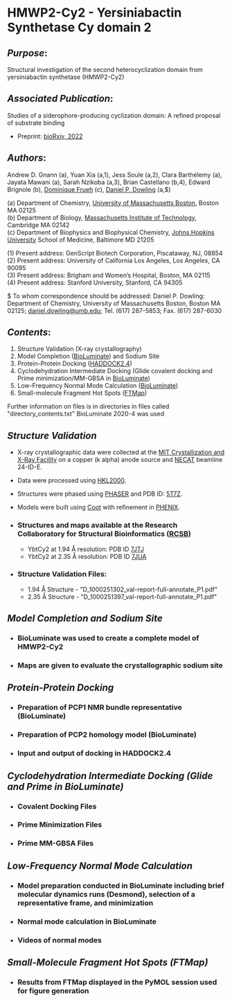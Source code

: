 **HMWP2-Cy2** - Yersiniabactin Synthetase Cy domain 2
=====================================================

*Purpose*:  
----------
Structural investigation of the second heterocyclization domain from yersiniabactin synthetase (HMWP2-Cy2)


*Associated Publication*:  
-------------------------
Studies of a siderophore-producing cyclization domain: A refined proposal of substrate binding
- Preprint: [bioRxiv, 2022]()

*Authors*:  
--------
Andrew D. Gnann (a), Yuan Xia (a,1), Jess Soule (a,2), Clara Barthélemy (a), Jayata Mawani (a), Sarah Nzikoba (a,3), Brian Castellano (b,4), Edward Brignole (b), [Dominique Frueh](https://frueh.med.jhmi.edu/) (c), [Daniel P. Dowling](http://www.dpdowlinglab.net/index.html) (a,$)

(a) Department of Chemistry, [University of Massachusetts Boston](https://www.umb.edu/), Boston MA 02125  
(b) Department of Biology, [Massachusetts Institute of Technology](https://www.mit.edu/), Cambridge MA 02142  
(c) Department of Biophysics and Biophysical Chemistry, [Johns Hopkins University](https://www.jhu.edu/) School of Medicine, Baltimore MD 21205  

(1) Present address: GenScript Biotech Corporation, Piscataway, NJ, 08854  
(2) Present address: University of California Los Angeles, Los Angeles, CA 90095  
(3) Present address: Brigham and Women’s Hospital, Boston, MA 02115  
(4) Present address: Stanford University, Stanford, CA 94305  

$ To whom correspondence should be addressed: Daniel P. Dowling: Department of Chemistry, University of Massachusetts Boston, Boston MA 02125; daniel.dowling@umb.edu; Tel. (617) 287-5853; Fax. (617) 287-6030

*Contents*:  
-----------
1. Structure Validation (X-ray crystallography)
2. Model Completion ([BioLuminate](https://www.schrodinger.com/products/bioluminate)) and Sodium Site
3. Protein-Protein Docking ([HADDOCK2.4](https://wenmr.science.uu.nl/haddock2.4/))
4. Cyclodehydration Intermediate Docking (Glide covalent docking and Prime minimization/MM-GBSA in [BioLuminate](https://www.schrodinger.com/products/bioluminate))
5. Low-Frequency Normal Mode Calculation ([BioLuminate](https://www.schrodinger.com/products/bioluminate))
6. Small-molecule Fragment Hot Spots ([FTMap](https://ftmap.bu.edu/login.php))

Further information on files is in directories in files called "directory_contents.txt"
BioLuminate 2020-4 was used


*Structure Validation*  
---------------------
- X-ray crystallographic data were collected at the [MIT Crystallization and X-Ray Facility](http://web.mit.edu/cld/facilities/facilities.html) on a copper (k alpha) anode source and [NECAT](https://lilith.nec.aps.anl.gov/) beamline 24-ID-E.
- Data were processed using [HKL2000](https://hkl-xray.com/hkl-2000).
- Structures were phased using [PHASER](https://www.phaser.cimr.cam.ac.uk/index.php/Phaser_Crystallographic_Software) and PDB ID: [5T7Z](https://www.rcsb.org/structure/5T7Z).
- Models were built using [Coot](https://www2.mrc-lmb.cam.ac.uk/personal/pemsley/coot/) with refinement in [PHENIX](https://phenix-online.org/documentation/reference/refinement.html).

- ### Structures and maps available at the Research Collaboratory for Structural Bioinformatics ([RCSB](https://www.rcsb.org/))
	- YbtCy2 at 1.94 Å resolution: PDB ID [7JTJ](https://www.rcsb.org/structure/7JTJ)
	- YbtCy2 at 2.35 Å resolution: PDB ID [7JUA](https://www.rcsb.org/structure/7JUA)

- ### Structure Validation Files:
	- 1.94 Å Structure - "D_1000251302_val-report-full-annotate_P1.pdf"
	- 2.35 Å Structure - "D_1000251397_val-report-full-annotate_P1.pdf"


*Model Completion and Sodium Site*  
-------------------
- ### BioLuminate was used to create a complete model of HMWP2-Cy2
- ### Maps are given to evaluate the crystallographic sodium site


*Protein-Protein Docking*  
-------------------------
- ### Preparation of PCP1 NMR bundle representative (BioLuminate)
- ### Preparation of PCP2 homology model (BioLuminate)
- ### Input and output of docking in HADDOCK2.4


*Cyclodehydration Intermediate Docking (Glide and Prime in BioLuminate)*  
---------------------------------------
- ### Covalent Docking Files
- ### Prime Minimization Files
- ### Prime MM-GBSA Files


*Low-Frequency Normal Mode Calculation*  
----------------------
- ### Model preparation conducted in BioLuminate including brief molecular dynamics runs (Desmond), selection of a representative frame, and minimization
- ### Normal mode calculation in BioLuminate
- ### Videos of normal modes


*Small-Molecule Fragment Hot Spots (FTMap)*  
-----------------------------------
- ### Results from FTMap displayed in the PyMOL session used for figure generation
